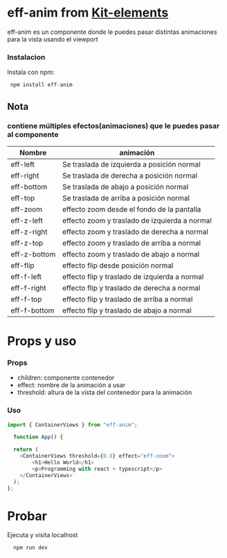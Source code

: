 # eff-anim from [Kit-elements]

eff-anim es un componente donde le puedes pasar distintas animaciones para la vista usando el viewport

### Instalacion

Instala con npm: 

```js
 npm install eff-anim 
```

## Nota

### contiene múltiples efectos(animaciones) que le puedes pasar al componente

| Nombre | animación |
| ------ | ------ |
| eff-left | Se traslada de izquierda a posición normal |
| eff-right | Se traslada de derecha a posición normal |
| eff-bottom |Se traslada de abajo a posición normal |
| eff-top | Se traslada de arriba a posición normal |
| eff-zoom | effecto zoom desde el fondo de la pantalla |
| eff-z-left | effecto zoom y traslado de izquierda a normal |
| eff-z-right | effecto zoom y traslado de derecha a normal |
| eff-z-top | effecto zoom y traslado de arriba a normal |
| eff-z-bottom |effecto zoom y traslado de abajo a normal |
| eff-flip| effecto flip desde posición normal |
| eff-f-left |effecto flip y traslado de izquierda a normal |
| eff-f-right | effecto flip y traslado de derecha a normal |
| eff-f-top | effecto flip y traslado de arriba a normal |
| eff-f-bottom | effecto flip y traslado de abajo a normal |

# Props y uso

### Props

- children: componente contenedor
- effect: nombre de la animación a usar
- threshold: altura de la vista del contenedor para la animación


### Uso

```js
import { ContainerViews } from "eff-anim";

  function App() {

  return (
    <ContainerViews threshold={0.9} effect="eff-zoom">
        <h1>Hello World</h1>
        <p>Programming with react + typescript</p>
    </ContainerViews> 
  );
};
```

# Probar

Ejecuta y visita localhost

```js
  npm run dev
```

[Kit-elements]: <https://github.com/dariomvg/kit-elements>



